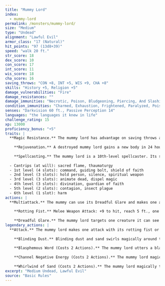 ```yaml
---
title: "Mummy Lord"
index:
  - mummy-lord
permalink: /monsters/mummy-lord/
size: "Medium"
type: "Undead"
alignment: "Lawful Evil"
armor_class: "17 (Natural)"
hit_points: "97 (13d8+39)"
speed: "walk 20 ft."
str_score: 18
dex_score: 10
con_score: 17
int_score: 11
wis_score: 18
cha_score: 16
saving_throws: "CON +8, INT +5, WIS +9, CHA +8"
skills: "History +5, Religion +5"
damage_vulnerabilities: "Fire"
damage_resistances: ""
damage_immunities: "Necrotic, Poison, Bludgeoning, Piercing, And Slashing From Nonmagical Weapons"
condition_immunities: "Charmed, Exhaustion, Frightened, Paralyzed, Poisoned"
senses: "Darkvision 60 ft., Passive Perception 14"
languages: "the languages it knew in life"
challenge_rating: 15
xp: 13000
proficiency_bonus: "+5"
traits: |
  **Magic Resistance.** The mummy lord has advantage on saving throws against spells and other magical effects.
    
    **Rejuvenation.** A destroyed mummy lord gains a new body in 24 hours if its heart is intact, regaining all its hit points and becoming active again. The new body appears within 5 feet of the mummy lord's heart.
    
    **Spellcasting.** The mummy lord is a 10th-level spellcaster. Its spellcasting ability is Wisdom (spell save DC 17, +9 to hit with spell attacks). The mummy lord has the following cleric spells prepared:
  
  - Cantrips (at will): sacred flame, thaumaturgy
  - 1st level (4 slots): command, guiding bolt, shield of faith
  - 2nd level (3 slots): hold person, silence, spiritual weapon
  - 3rd level (3 slots): animate dead, dispel magic
  - 4th level (3 slots): divination, guardian of faith
  - 5th level (2 slots): contagion, insect plague
  - 6th level (1 slot): harm
actions: |
  **Multiattack.** The mummy can use its Dreadful Glare and makes one attack with its rotting fist.
    
    **Rotting Fist.** Melee Weapon Attack: +9 to hit, reach 5 ft., one target. Hit: 14 (3d6 + 4) bludgeoning damage plus 21 (6d6) necrotic damage. If the target is a creature, it must succeed on a DC 16 Constitution saving throw or be cursed with mummy rot. The cursed target can't regain hit points, and its hit point maximum decreases by 10 (3d6) for every 24 hours that elapse. If the curse reduces the target's hit point maximum to 0, the target dies, and its body turns to dust. The curse lasts until removed by the remove curse spell or other magic.
    
    **Dreadful Glare.** The mummy lord targets one creature it can see within 60 feet of it. If the target can see the mummy lord, it must succeed on a DC 16 Wisdom saving throw against this magic or become frightened until the end of the mummy's next turn. If the target fails the saving throw by 5 or more, it is also paralyzed for the same duration. A target that succeeds on the saving throw is immune to the Dreadful Glare of all mummies and mummy lords for the next 24 hours.  
legendary_actions: |
  **Attack.** The mummy lord makes one attack with its rotting fist or uses its Dreadful Glare.
    
    **Blinding Dust.** Blinding dust and sand swirls magically around the mummy lord. Each creature within 5 feet of the mummy lord must succeed on a DC 16 Constitution saving throw or be blinded until the end of the creature's next turn.
    
    **Blasphemous Word (Costs 2 Actions).** The mummy lord utters a blasphemous word. Each non-undead creature within 10 feet of the mummy lord that can hear the magical utterance must succeed on a DC 16 Constitution saving throw or be stunned until the end of the mummy lord's next turn.
    
    **Channel Negative Energy (Costs 2 Actions).** The mummy lord magically unleashes negative energy. Creatures within 60 feet of the mummy lord, including ones behind barriers and around corners, can't regain hit points until the end of the mummy lord's next turn.
    
    **Whirlwind of Sand (Costs 2 Actions).** The mummy lord magically transforms into a whirlwind of sand, moves up to 60 feet, and reverts to its normal form. While in whirlwind form, the mummy lord is immune to all damage, and it can't be grappled, petrified, knocked prone, restrained, or stunned. Equipment worn or carried by the mummy lord remain in its possession.
excerpt: "Medium Undead, Lawful Evil"
source: "Basic Rules"
---
```

